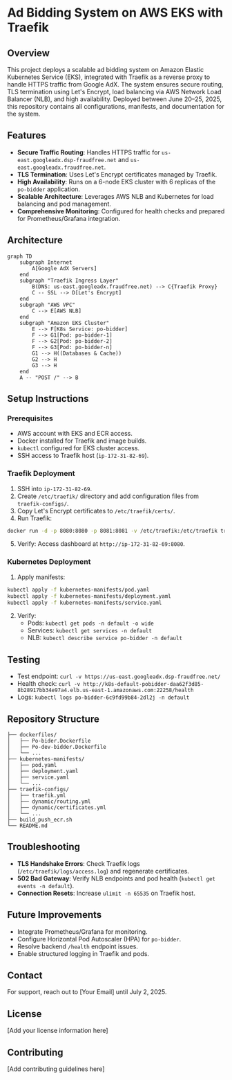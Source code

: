 # Ad Bidding System on AWS EKS with Traefik

## Overview

This project deploys a scalable ad bidding system on Amazon Elastic Kubernetes Service (EKS), integrated with Traefik as a reverse proxy to handle HTTPS traffic from Google AdX. The system ensures secure routing, TLS termination using Let's Encrypt, load balancing via AWS Network Load Balancer (NLB), and high availability. Deployed between June 20–25, 2025, this repository contains all configurations, manifests, and documentation for the system.

## Features

- **Secure Traffic Routing**: Handles HTTPS traffic for `us-east.googleadx.dsp-fraudfree.net` and `us-east.googleadx.fraudfree.net`.
- **TLS Termination**: Uses Let's Encrypt certificates managed by Traefik.
- **High Availability**: Runs on a 6-node EKS cluster with 6 replicas of the `po-bidder` application.
- **Scalable Architecture**: Leverages AWS NLB and Kubernetes for load balancing and pod management.
- **Comprehensive Monitoring**: Configured for health checks and prepared for Prometheus/Grafana integration.

## Architecture

```mermaid
graph TD
    subgraph Internet
        A[Google AdX Servers]
    end
    subgraph "Traefik Ingress Layer"
        B(DNS: us-east.googleadx.fraudfree.net) --> C{Traefik Proxy}
        C -- SSL --> D[Let's Encrypt]
    end
    subgraph "AWS VPC"
        C --> E[AWS NLB]
    end
    subgraph "Amazon EKS Cluster"
        E --> F[K8s Service: po-bidder]
        F --> G1[Pod: po-bidder-1]
        F --> G2[Pod: po-bidder-2]
        F --> G3[Pod: po-bidder-n]
        G1 --> H((Databases & Cache))
        G2 --> H
        G3 --> H
    end
    A -- "POST /" --> B
```

## Setup Instructions

### Prerequisites

- AWS account with EKS and ECR access.
- Docker installed for Traefik and image builds.
- `kubectl` configured for EKS cluster access.
- SSH access to Traefik host (`ip-172-31-82-69`).

### Traefik Deployment

1. SSH into `ip-172-31-82-69`.
2. Create `/etc/traefik/` directory and add configuration files from `traefik-configs/`.
3. Copy Let's Encrypt certificates to `/etc/traefik/certs/`.
4. Run Traefik:

```bash
docker run -d -p 8080:8080 -p 8081:8081 -v /etc/traefik:/etc/traefik traefik:latest
```

5. Verify: Access dashboard at `http://ip-172-31-82-69:8080`.

### Kubernetes Deployment

1. Apply manifests:

```bash
kubectl apply -f kubernetes-manifests/pod.yaml
kubectl apply -f kubernetes-manifests/deployment.yaml
kubectl apply -f kubernetes-manifests/service.yaml
```

2. Verify:
   - Pods: `kubectl get pods -n default -o wide`
   - Services: `kubectl get services -n default`
   - NLB: `kubectl describe service po-bidder -n default`

## Testing

- Test endpoint: `curl -v https://us-east.googleadx.dsp-fraudfree.net/`
- Health check: `curl -v http://k8s-default-pobidder-daa62f3d85-8b28917bb34e97a4.elb.us-east-1.amazonaws.com:22258/health`
- Logs: `kubectl logs po-bidder-6c9fd99b84-2dl2j -n default`

## Repository Structure

```
├── dockerfiles/
│   ├── Po-bider.Dockerfile
│   ├── Po-dev-bidder.Dockerfile
│   └── ...
├── kubernetes-manifests/
│   ├── pod.yaml
│   ├── deployment.yaml
│   ├── service.yaml
│   └── ...
├── traefik-configs/
│   ├── traefik.yml
│   ├── dynamic/routing.yml
│   ├── dynamic/certificates.yml
│   └── ...
├── build_push_ecr.sh
└── README.md
```

## Troubleshooting

- **TLS Handshake Errors**: Check Traefik logs (`/etc/traefik/logs/access.log`) and regenerate certificates.
- **502 Bad Gateway**: Verify NLB endpoints and pod health (`kubectl get events -n default`).
- **Connection Resets**: Increase `ulimit -n 65535` on Traefik host.

## Future Improvements

- Integrate Prometheus/Grafana for monitoring.
- Configure Horizontal Pod Autoscaler (HPA) for `po-bidder`.
- Resolve backend `/health` endpoint issues.
- Enable structured logging in Traefik and pods.

## Contact

For support, reach out to [Your Email] until July 2, 2025.

## License

[Add your license information here]

## Contributing

[Add contributing guidelines here]
